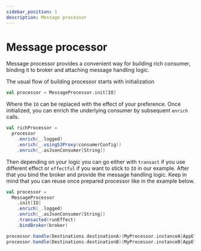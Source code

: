 ```yaml
---
sidebar_position: 1
description: Message processor
---
```


# Message processor

Message processor provides a convenient way for building rich consumer, binding it to broker and attaching message handling logic.

The usual flow of building processor starts with initialization
```scala
val processor = MessageProcessor.init[IO]
```
Where the `IO` can be replaced with the effect of your preference. Once initialized, you can enrich the underlying consumer by subsequent `enrich` calls.
```scala
val richProcessor = 
  processor
    .enrich(_.logged)
    .enrich(_.usingS3Proxy(consumerConfig))
    .enrich(_.asJsonConsumer[String])
```
Then depending on your logic you can go either with `transact` if you use different effect or `effectful` if you want to stick to `IO` in our example. After that you bind the broker and provide the message handling logic. Keep in mind that you can reuse once prepared processor like in the example below.

```scala
val processor = 
  MessageProcessor
    .init[IO]
    .enrich(_.logged)
    .enrich(_.asJsonConsumer[String])
    .transacted(runEffect)
    .bindBroker(broker)

processor.handle(Destinations.destinationA)(MyProcessor.instanceA[AppEffect])
processor.handle(Destinations.destinationB)(MyProcessor.instanceB[AppEffect])
```
